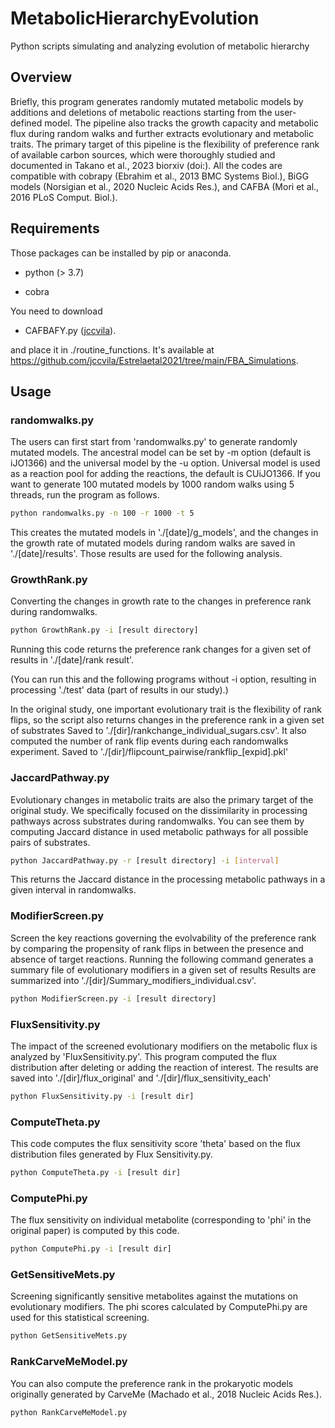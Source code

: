 # MetabolicHierarchyEvolution
Python scripts simulating and analyzing evolution of metabolic hierarchy

## Overview	
Briefly, this program generates randomly mutated metabolic models by additions and deletions of metabolic reactions
starting from the user-defined model. The pipeline also tracks the growth capacity and metabolic flux during 
random walks and further extracts evolutionary and metabolic traits.
The primary target of this pipeline is the flexibility of preference rank of available carbon sources, which were
thoroughly studied and documented in Takano et al., 2023 biorxiv (doi:).
All the codes are compatible with cobrapy (Ebrahim et al., 2013 BMC Systems Biol.), 
BiGG models (Norsigian et al., 2020 Nucleic Acids Res.), and CAFBA (Mori et al., 2016 PLoS Comput. Biol.). 

## Requirements
Those packages can be installed by pip or anaconda.

- python (> 3.7)

- cobra

You need to download 

- CAFBAFY.py ([jccvila](https://github.com/jccvila)).

and place it in ./routine_functions. It's available at https://github.com/jccvila/Estrelaetal2021/tree/main/FBA_Simulations.

## Usage
### randomwalks.py
The users can first start from 'randomwalks.py' to generate randomly mutated models. 
The ancestral model can be set by -m option (default is iJO1366) and the universal model by the -u option. 
Universal model is used as a reaction pool for adding the reactions, the default is CUiJO1366.
If you want to generate 100 mutated models by 1000 random walks using 5 threads, run the program as follows.

```bash
python randomwalks.py -n 100 -r 1000 -t 5
```

This creates the mutated models in './[date]/g_models', and the changes in the growth rate of mutated models 
during random walks are saved in './[date]/results'. Those results are used for the following analysis.

### GrowthRank.py
Converting the changes in growth rate to the changes in preference rank during randomwalks.
```bash
python GrowthRank.py -i [result directory]
```
Running this code returns the preference rank changes for a given set of results in './[date]/rank result'.

(You can run this and the following programs without -i option, resulting in processing './test' data (part of results in our study).)

In the original study, one important evolutionary trait is the flexibility of rank flips, 
so the script also returns changes in the preference rank in a given set of substrates
Saved to './[dir]/rankchange_individual_sugars.csv'. 
It also computed the number of rank flip events during each randomwalks experiment. 
Saved to './[dir]/flipcount_pairwise/rankflip_[expid].pkl'

### JaccardPathway.py
Evolutionary changes in metabolic traits are also the primary target of the original study. 
We specifically focused on the dissimilarity in processing pathways across substrates during randomwalks.
You can see them by computing Jaccard distance in used metabolic pathways for all possible pairs of substrates.

```bash
python JaccardPathway.py -r [result directory] -i [interval]
```

This returns the Jaccard distance in the processing metabolic pathways in a given interval in randomwalks. 

### ModifierScreen.py
Screen the key reactions governing the evolvability of the preference rank by comparing the propensity of
rank flips in between the presence and absence of target reactions.
Running the following command generates a summary file of evolutionary modifiers in a given set of results 
Results are summarized into './[dir]/Summary_modifiers_individual.csv'.

```bash
python ModifierScreen.py -i [result directory]
```

### FluxSensitivity.py
The impact of the screened evolutionary modifiers on the metabolic flux is analyzed by 'FluxSensitivity.py'. 
This program computed the flux distribution after deleting or adding the reaction of interest. 
The results are saved into './[dir]/flux_original' and './[dir]/flux_sensitivity_each'

```bash
python FluxSensitivity.py -i [result dir]
```

### ComputeTheta.py
This code computes the flux sensitivity score 'theta' based on the flux distribution files generated by Flux Sensitivity.py.       

```bash
python ComputeTheta.py -i [result dir]
```

### ComputePhi.py
The flux sensitivity on individual metabolite (corresponding to 'phi' in the original paper) is computed by this code.

```bash
python ComputePhi.py -i [result dir]
```

### GetSensitiveMets.py
Screening significantly sensitive metabolites against the mutations on evolutionary modifiers.
The phi scores calculated by ComputePhi.py are used for this statistical screening.

```bash
python GetSensitiveMets.py
```

### RankCarveMeModel.py
You can also compute the preference rank in the prokaryotic models originally generated by CarveMe 
(Machado et al., 2018 Nucleic Acids Res.). 

```bash
python RankCarveMeModel.py
```


